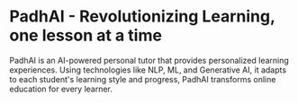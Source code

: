 # PadhAI - Revolutionizing Learning, one lesson at a time
PadhAI is an AI-powered personal tutor that provides personalized learning experiences. Using technologies like NLP, ML, and Generative AI, it adapts to each student's learning style and progress, PadhAI transforms online education for every learner.
